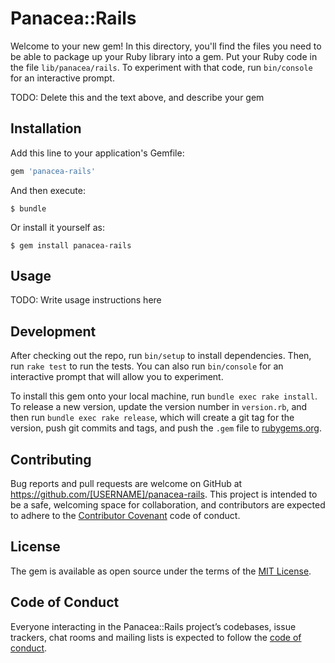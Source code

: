 # Panacea::Rails

Welcome to your new gem! In this directory, you'll find the files you need to be able to package up your Ruby library into a gem. Put your Ruby code in the file `lib/panacea/rails`. To experiment with that code, run `bin/console` for an interactive prompt.

TODO: Delete this and the text above, and describe your gem

## Installation

Add this line to your application's Gemfile:

```ruby
gem 'panacea-rails'
```

And then execute:

    $ bundle

Or install it yourself as:

    $ gem install panacea-rails

## Usage

TODO: Write usage instructions here

## Development

After checking out the repo, run `bin/setup` to install dependencies. Then, run `rake test` to run the tests. You can also run `bin/console` for an interactive prompt that will allow you to experiment.

To install this gem onto your local machine, run `bundle exec rake install`. To release a new version, update the version number in `version.rb`, and then run `bundle exec rake release`, which will create a git tag for the version, push git commits and tags, and push the `.gem` file to [rubygems.org](https://rubygems.org).

## Contributing

Bug reports and pull requests are welcome on GitHub at https://github.com/[USERNAME]/panacea-rails. This project is intended to be a safe, welcoming space for collaboration, and contributors are expected to adhere to the [Contributor Covenant](http://contributor-covenant.org) code of conduct.

## License

The gem is available as open source under the terms of the [MIT License](https://opensource.org/licenses/MIT).

## Code of Conduct

Everyone interacting in the Panacea::Rails project’s codebases, issue trackers, chat rooms and mailing lists is expected to follow the [code of conduct](https://github.com/[USERNAME]/panacea-rails/blob/master/CODE_OF_CONDUCT.md).
